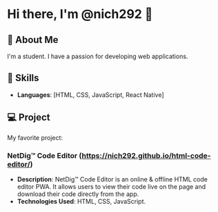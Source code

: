 # Hi there, I'm @nich292 👋

## 👤 About Me
I'm a student. I have a passion for developing web applications.

## 🚀 Skills
- **Languages**: [HTML, CSS, JavaScript, React Native]

## 💻 Project
My favorite project:

### NetDig™ Code Editor (https://nich292.github.io/html-code-editor/)
- **Description**: NetDig™ Code Editor is an online & offline HTML code editor PWA. It allows users to view their code live on the page and download their code directly from the app.
- **Technologies Used**: HTML, CSS, JavaScript.
